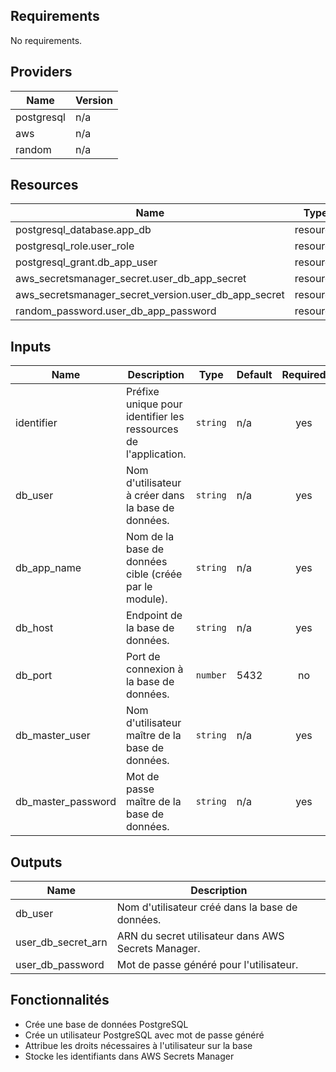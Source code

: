 <!-- BEGIN_TF_DOCS -->
## Requirements

No requirements.

## Providers

| Name | Version |
|------|---------|
| postgresql | n/a |
| aws | n/a |
| random | n/a |

## Resources

| Name | Type |
|------|------|
| postgresql_database.app_db | resource |
| postgresql_role.user_role | resource |
| postgresql_grant.db_app_user | resource |
| aws_secretsmanager_secret.user_db_app_secret | resource |
| aws_secretsmanager_secret_version.user_db_app_secret | resource |
| random_password.user_db_app_password | resource |

## Inputs

| Name | Description | Type | Default | Required |
|------|-------------|------|---------|:--------:|
| identifier | Préfixe unique pour identifier les ressources de l'application. | `string` | n/a | yes |
| db_user | Nom d'utilisateur à créer dans la base de données. | `string` | n/a | yes |
| db_app_name | Nom de la base de données cible (créée par le module). | `string` | n/a | yes |
| db_host | Endpoint de la base de données. | `string` | n/a | yes |
| db_port | Port de connexion à la base de données. | `number` | 5432 | no |
| db_master_user | Nom d'utilisateur maître de la base de données. | `string` | n/a | yes |
| db_master_password | Mot de passe maître de la base de données. | `string` | n/a | yes |

## Outputs

| Name | Description |
|------|-------------|
| db_user | Nom d'utilisateur créé dans la base de données. |
| user_db_secret_arn | ARN du secret utilisateur dans AWS Secrets Manager. |
| user_db_password | Mot de passe généré pour l'utilisateur. |
<!-- END_TF_DOCS -->

## Fonctionnalités

- Crée une base de données PostgreSQL
- Crée un utilisateur PostgreSQL avec mot de passe généré
- Attribue les droits nécessaires à l'utilisateur sur la base
- Stocke les identifiants dans AWS Secrets Manager